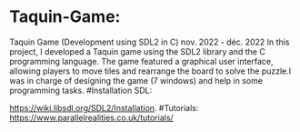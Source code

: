 # Taquin-Game:
Taquin Game (Development using SDL2 in C)
nov. 2022 - déc. 2022
In this project, I developed a Taquin game using the SDL2 library and the C programming language. The game featured a graphical user interface, allowing players to move tiles and rearrange the board to solve the puzzle.I was in charge of designing the game (7 windows) and help in some programming tasks.
#Installation SDL:

https://wiki.libsdl.org/SDL2/Installation.
#Tutorials:
https://www.parallelrealities.co.uk/tutorials/
